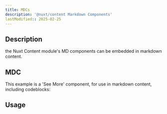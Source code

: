 ```yaml
---
title: MDCs
description: '@nuxt/content Markdown Components'
lastModified:: 2025-02-25
---
```


## Description

the Nuxt Content module's MD components can be embedded in markdown content.

## MDC

This example is a 'See More' component, for use in markdown content, including codeblocks:



## Usage
